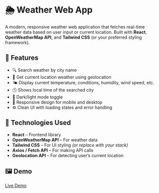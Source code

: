 # 🌦️ Weather Web App

A modern, responsive weather web application that fetches real-time weather data based on user input or current location. Built with **React**, **OpenWeatherMap API**, and **Tailwind CSS** (or your preferred styling framework).


## 🚀 Features

- 🔍 Search weather by city name
- 📍 Get current location weather using geolocation
- 🌤️ Display current temperature, conditions, humidity, wind speed, etc.
- 🕒 Shows local time of the searched city
- 🌙 Dark/light mode toggle
- 📱 Responsive design for mobile and desktop
- ⚙️ Clean UI with loading states and error handling

## 🔧 Technologies Used

- **React** – Frontend library
- **OpenWeatherMap API** – For weather data
- **Tailwind CSS** – For UI styling *(or replace with your stack)*
- **Axios / Fetch API** – For making API calls
- **Geolocation API** – For detecting user’s current location

## 🖼️ Demo

[Live Demo]() 

